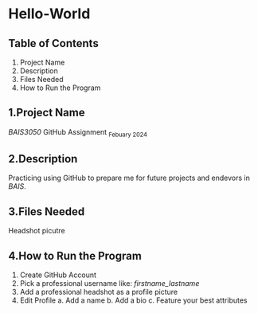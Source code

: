 # **Hello-World**
## Table of Contents
1. Project Name
2. Description
3. Files Needed
4. How to Run the Program
## 1.Project Name
_BAIS3050_ GitHub Assignment <sub>Febuary 2024</sub>
## 2.Description
Practicing using GitHub to prepare me for future projects and endevors in _BAIS_. 
## 3.Files Needed
Headshot picutre
## 4.How to Run the Program
1. Create GitHub Account
2. Pick a professional username like: _firstname_lastname_
3. Add a professional headshot as a profile picture
4. Edit Profile
  a. Add a name
  b. Add a bio
  c. Feature your best attributes
